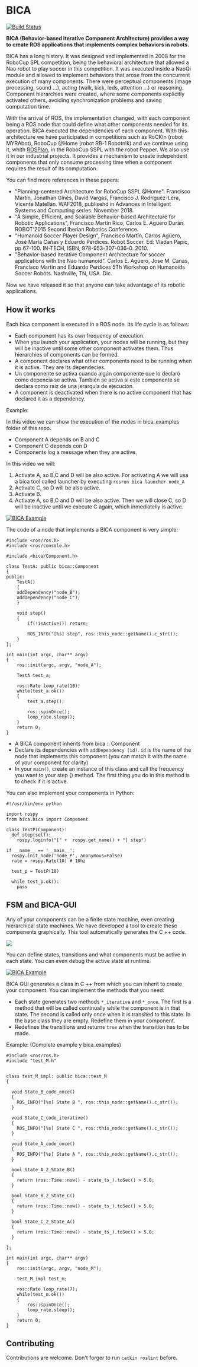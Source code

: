 # BICA

[![Build Status](https://travis-ci.com/fmrico/BICA.svg?branch=master)](https://travis-ci.com/fmrico/BICA)

**BICA (Behavior-based Iterative Component Architecture) provides a way to create ROS applications that implements complex behaviors in robots.**

BICA has a long history. It was designed and implemented in 2008 for the RoboCup SPL competition, being the behavioral architecture that allowed a Nao robot to play soccer in this competition. It was executed inside a NaoQi module and allowed to implement behaviors that arose from the concurrent execution of many components. There were perceptual components (image processing, sound ...), acting (walk, kick, leds, attention ...) or reasoning. Component hierarchies were created, where some components explicitly activated others, avoiding synchronization problems and saving computation time.

With the arrival of ROS, the implementation changed, with each component being a ROS node that could define what other components needed for its operation. BICA executed the dependencies of each component. With this architecture we have participated in competitions such as RoCKIn (robot MYRAbot), RoboCup @Home (robot RB-1 Robotnik) and we continue using it, whith [ROSPlan](https://github.com/KCL-Planning/ROSPlan), in the RoboCup SSPL with the robot Pepper. We also use it in our industrial projects. It provides a mechanism to create independent components that only consume processing time when a component requires the result of its computation.

You can find more references in these papers:

* "Planning-centered Architecture for RoboCup SSPL @Home". Francisco Martín, Jonathan Ginés, David Vargas, Francisco J. Rodríguez-Lera, Vicente Matellán. WAF2018, publisehd in Advances in Intelligent Systems and Computing series. November 2018.
* "A Simple, Efficient, and Scalable Behavior-based Architecture for Robotic Applications", Francisco Martín Rico, Carlos E. Agüero Durán. ROBOT'2015 Second Iberian Robotics Conference.
* "Humanoid Soccer Player Design", Francisco Martín, Carlos Agüero, José María Cañas y Eduardo Perdices. Robot Soccer. Ed: Vladan Papic, pp 67-100. IN-TECH, ISBN, 978-953-307-036-0. 2010.
* "Behavior-based Iterative Component Architecture for soccer applications with the Nao humanoid". Carlos E. Agüero, Jose M. Canas, Francisco Martin and Eduardo Perdices 5Th Workshop on Humanoids Soccer Robots. Nashville, TN, USA. Dic.

Now we have released it so that anyone can take advantage of its robotic applications.

## How it works

Each bica component is executed in a ROS node. Its life cycle is as follows:

* Each component has its own frequency of execution.
* When you launch your application, your nodes will be running, but they will be inactive until some other component activates them. Thus hierarchies of components can be formed.
* A component declares what other components need to be running when it is active. They are its dependecies.
* Un componente se activa cuando algún  componente que lo declaró como depencia se activa. También se activa si este componente se declara como raiz de una jerarquía de ejecución.
* A component is deactivated when there is no active component that has declared it as a dependency.

Example:

In this video we can show the execution of the nodes in bica_examples folder of this repo.

* Component A depends on B and C
* Component C depends con D
* Components log a message when they are active.

In this video we will:

1. Activate A, so B,C and D will be also active. For activating A we will usa a bica tool called launcher by executing `rosrun bica launcher node_A`
1. Activate C, so D will be also active.
1. Activate B.
1. Activate A, so B,C and D will be also active. Then we will close C, so D will be inactive until we execute C again, which inmediatelly is active.

[![BICA Example](https://img.youtube.com/vi/ozYrQdCbGA4/0.jpg)](https://www.youtube.com/watch?v=ozYrQdCbGA4)

The code of a node that implements a BICA component is very simple:

```
#include <ros/ros.h>
#include <ros/console.h>

#include <bica/Component.h>

class TestA: public bica::Component
{
public:
	TestA()
	{
    addDependency("node_B");
    addDependency("node_C");
	}

	void step()
	{
		if(!isActive()) return;

		ROS_INFO("[%s] step", ros::this_node::getName().c_str());
	}
};

int main(int argc, char** argv)
{
	ros::init(argc, argv, "node_A");

	TestA test_a;

	ros::Rate loop_rate(10);
	while(test_a.ok())
	{
		test_a.step();

		ros::spinOnce();
		loop_rate.sleep();
	}
	return 0;
}
```
* A BICA component inherits from bica :: Component
* Declare its dependencies with `addDependency (id)`. `id` is the name of the node that implements this component (you can match it with the name of your component for clarity)
* In your `main()`, create an instance of this class and call the frequency you want to your step () method. The first thing you do in this method is to check if it is active.

You can also implement your components in Python:

```
#!/usr/bin/env python

import rospy
from bica.bica import Component

class TestP(Component):
  def step(self):
    rospy.loginfo("[" +  rospy.get_name() + "] step")

if __name__ == '__main__':
  rospy.init_node('node_P', anonymous=False)
  rate = rospy.Rate(10) # 10hz

  test_p = TestP(10)

  while test_p.ok():
    pass
```

## FSM and BICA-GUI

Any of your components can be a finite state machine, even creating hierarchical state machines. We have developed a tool to create these components graphically. This tool automatically generates the C ++ code.

![](https://raw.githubusercontent.com/IntelligentRoboticsLabs/BICA/images/images/hfsm.png)

You can define states, transitions and what components must be active in each state. You can even debug the active state at runtime.

[![BICA Example](https://img.youtube.com/vi/ImnmOF_CO1E/0.jpg)](https://www.youtube.com/watch?v=ImnmOF_CO1E)

BICA GUI generates a class in C ++ from which you can inherit to create your component. You can implement the methods that you need:
 * Each state generates two methods `*_iterative` and `*_once`. The first is a method that will be called continually while the component is in that state. The second is called only once when it is transited to this state. In the base class they are empty. Redefine them in your component.
* Redefines the transitions and returns `true` when the transition has to be made.

Example: (Complete example y bica_examples)

```
#include <ros/ros.h>
#include "test_M.h"


class test_M_impl: public bica::test_M
{

  void State_B_code_once()
  {
    ROS_INFO("[%s] State B ", ros::this_node::getName().c_str());
  }

  void State_C_code_iterative()
  {
    ROS_INFO("[%s] State C ", ros::this_node::getName().c_str());
  }

  void State_A_code_once()
  {
    ROS_INFO("[%s] State A ", ros::this_node::getName().c_str());
  }

  bool State_A_2_State_B()
  {
    return (ros::Time::now() - state_ts_).toSec() > 5.0;
  }

  bool State_B_2_State_C()
  {
    return (ros::Time::now() - state_ts_).toSec() > 5.0;
  }

  bool State_C_2_State_A()
  {
    return (ros::Time::now() - state_ts_).toSec() > 5.0;
  }

};

int main(int argc, char** argv)
{
	ros::init(argc, argv, "node_M");

	test_M_impl test_m;

	ros::Rate loop_rate(7);
	while(test_m.ok())
	{
		ros::spinOnce();
		loop_rate.sleep();
	}
	return 0;
}
```

## Contributing

Contributions are welcome. Don't forger to run `catkin roslint` before.
